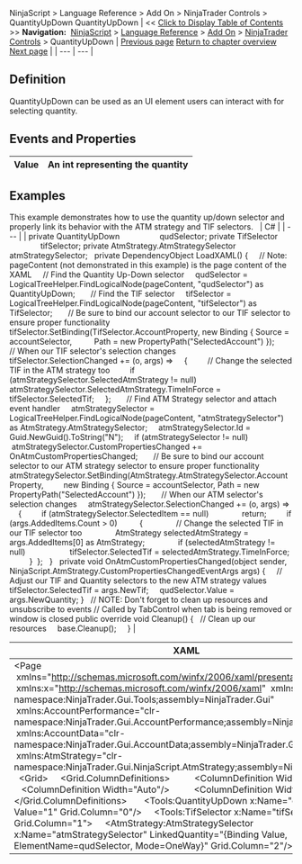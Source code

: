 ﻿
NinjaScript \> Language Reference \> Add On \> NinjaTrader Controls \> QuantityUpDown
QuantityUpDown
| \<\< [Click to Display Table of Contents](quantityupdown.md) \>\> **Navigation:**     [NinjaScript](ninjascript-1.md) \> [Language Reference](language_reference_wip-1.md) \> [Add On](add_on-1.md) \> [NinjaTrader Controls](controls-1.md) \> QuantityUpDown | [Previous page](tifselector-1.md) [Return to chapter overview](controls-1.md) [Next page](account_class-1.md) |
| --- | --- |
## Definition
QuantityUpDown can be used as an UI element users can interact with for selecting quantity.
 
## Events and Properties
| Value | An int representing the quantity |
| --- | --- |

## Examples
This example demonstrates how to use the quantity up/down selector and properly link its behavior with the ATM strategy and TIF selectors.
 
| C\# |
| --- |
| private QuantityUpDown                  qudSelector; private TifSelector                     tifSelector; private AtmStrategy.AtmStrategySelector atmStrategySelector;   private DependencyObject LoadXAML() {      // Note: pageContent (not demonstrated in this example) is the page content of the XAML      // Find the Quantity Up\-Down selector      qudSelector \= LogicalTreeHelper.FindLogicalNode(pageContent, "qudSelector") as QuantityUpDown;        // Find the TIF selector      tifSelector \= LogicalTreeHelper.FindLogicalNode(pageContent, "tifSelector") as TifSelector;        // Be sure to bind our account selector to our TIF selector to ensure proper functionality      tifSelector.SetBinding(TifSelector.AccountProperty, new Binding { Source \= accountSelector,           Path \= new PropertyPath("SelectedAccount") });        // When our TIF selector's selection changes      tifSelector.SelectionChanged \+\= (o, args) \=\>      {           // Change the selected TIF in the ATM strategy too          if (atmStrategySelector.SelectedAtmStrategy !\= null)                atmStrategySelector.SelectedAtmStrategy.TimeInForce \= tifSelector.SelectedTif;      };        // Find ATM Strategy selector and attach event handler      atmStrategySelector \= LogicalTreeHelper.FindLogicalNode(pageContent, "atmStrategySelector") as AtmStrategy.AtmStrategySelector;      atmStrategySelector.Id \= Guid.NewGuid().ToString("N");      if (atmStrategySelector !\= null)           atmStrategySelector.CustomPropertiesChanged \+\= OnAtmCustomPropertiesChanged;        // Be sure to bind our account selector to our ATM strategy selector to ensure proper functionality      atmStrategySelector.SetBinding(AtmStrategy.AtmStrategySelector.AccountProperty,          new Binding { Source \= accountSelector, Path \= new PropertyPath("SelectedAccount") });        // When our ATM selector's selection changes      atmStrategySelector.SelectionChanged \+\= (o, args) \=\>      {          if (atmStrategySelector.SelectedItem \=\= null)                return;          if (args.AddedItems.Count \> 0\)           {                // Change the selected TIF in our TIF selector too                AtmStrategy selectedAtmStrategy \= args.AddedItems\[0] as AtmStrategy;                if (selectedAtmStrategy !\= null)                     tifSelector.SelectedTif \= selectedAtmStrategy.TimeInForce;          }  };   }   private void OnAtmCustomPropertiesChanged(object sender, NinjaScript.AtmStrategy.CustomPropertiesChangedEventArgs args) {      // Adjust our TIF and Quantity selectors to the new ATM strategy values      tifSelector.SelectedTif \= args.NewTif;      qudSelector.Value \= args.NewQuantity; }   // NOTE: Don't forget to clean up resources and unsubscribe to events // Called by TabControl when tab is being removed or window is closed public override void Cleanup() {     // Clean up our resources      base.Cleanup();     } |

| XAML |
| --- |
| \<Page        xmlns\="http://schemas.microsoft.com/winfx/2006/xaml/presentation"  xmlns:x\="http://schemas.microsoft.com/winfx/2006/xaml"  xmlns:Tools\="clr\-namespace:NinjaTrader.Gui.Tools;assembly\=NinjaTrader.Gui"  xmlns:AccountPerformance\="clr\-namespace:NinjaTrader.Gui.AccountPerformance;assembly\=NinjaTrader.Gui"   xmlns:AccountData\="clr\-namespace:NinjaTrader.Gui.AccountData;assembly\=NinjaTrader.Gui"   xmlns:AtmStrategy\="clr\-namespace:NinjaTrader.Gui.NinjaScript.AtmStrategy;assembly\=NinjaTrader.Gui"\>   \<Grid\>      \<Grid.ColumnDefinitions\>           \<ColumnDefinition Width\="Auto"/\>           \<ColumnDefinition Width\="Auto"/\>           \<ColumnDefinition Width\="\*"/\>      \</Grid.ColumnDefinitions\>        \<Tools:QuantityUpDown x:Name\="qudSelector" Value\="1" Grid.Column\="0"/\>      \<Tools:TifSelector x:Name\="tifSelector" Grid.Column\="1"\>      \<AtmStrategy:AtmStrategySelector x:Name\="atmStrategySelector" LinkedQuantity\="{Binding Value,       ElementName\=qudSelector, Mode\=OneWay}" Grid.Column\="2"/\> \</Grid\> |
